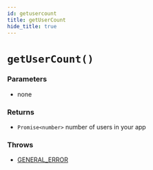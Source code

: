 ```yaml
---
id: getusercount
title: getUserCount
hide_title: true
---
```


# ``getUserCount()``

### Parameters
- none


### Returns
- ``Promise<number>`` number of users in your app

### Throws
- [GENERAL_ERROR](./../errors/general_error)
